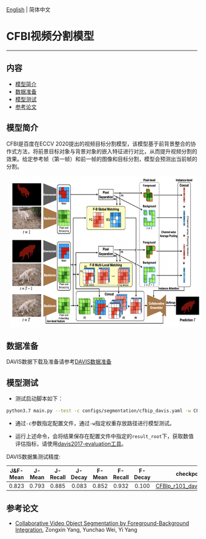 [English](../../../en/model_zoo/segmentation/cfbi.md) | 简体中文

# CFBI视频分割模型

---
## 内容

- [模型简介](#模型简介)
- [数据准备](#数据准备)
- [模型测试](#模型测试)
- [参考论文](#参考论文)


## 模型简介

CFBI是百度在ECCV 2020提出的视频目标分割模型，该模型基于前背景整合的协作式方法，将前景目标对象与背景对象的嵌入特征进行对比，从而提升视频分割的效果。给定参考帧（第一帧）和前一帧的图像和目标分割，模型会预测出当前帧的分割。

<div align="center">
<img src="../../../images/cfbi.png" height=400 width=600 hspace='10'/> <br />
</div>


## 数据准备

DAVIS数据下载及准备请参考[DAVIS数据准备](../../../../applications/Ma-Net/dataloaders/DAVIS2017_cn.md)


## 模型测试

- 测试启动脚本如下：

```bash
python3.7 main.py --test -c configs/segmentation/cfbip_davis.yaml -w CFBIp_davis.pdparams
```

- 通过`-c`参数指定配置文件，通过`-w`指定权重存放路径进行模型测试。

- 运行上述命令，会将结果保存在配置文件中指定的`result_root`下，获取数值评估指标，请使用[davis2017-evaluation工具](https://github.com/davisvideochallenge/davis2017-evaluation)。

DAVIS数据集测试精度:

| J&F-Mean | J-Mean | J-Recall | J-Decay | F-Mean | F-Recall | F-Decay | checkpoints |
| :------: | :-----: | :----: | :----: | :----: | :----: | :----: | :----: |
| 0.823 | 0.793 | 0.885 | 0.083 | 0.852 | 0.932 | 0.100 | [CFBIp_r101_davis.pdparams](https://videotag.bj.bcebos.com/PaddleVideo-release2.2/CFBIp_r101_davis.pdparams) |


## 参考论文

- [Collaborative Video Object Segmentation by Foreground-Background Integration](https://arxiv.org/abs/2003.08333), Zongxin Yang, Yunchao Wei, Yi Yang
